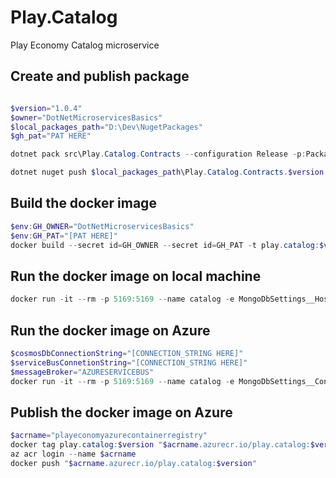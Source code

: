 # Play.Catalog
Play Economy Catalog microservice

## Create and publish package
```powershell

$version="1.0.4"
$owner="DotNetMicroservicesBasics"
$local_packages_path="D:\Dev\NugetPackages"
$gh_pat="PAT HERE"

dotnet pack src\Play.Catalog.Contracts --configuration Release -p:PackageVersion=$version -p:RepositoryUrl=https://github.com/$owner/Play.Catalog -o $local_packages_path

dotnet nuget push $local_packages_path\Play.Catalog.Contracts.$version.nupkg --api-key $gh_pat --source github
```

## Build the docker image
```powershell
$env:GH_OWNER="DotNetMicroservicesBasics"
$env:GH_PAT="[PAT HERE]"
docker build --secret id=GH_OWNER --secret id=GH_PAT -t play.catalog:$version .
```

## Run the docker image on local machine
```powershell
docker run -it --rm -p 5169:5169 --name catalog -e MongoDbSettings__Host=mongo -e RabbitMqSettings__Host=rabbitmq --network playinfrastructure_default play.catalog:$version
```

## Run the docker image on Azure
```powershell
$cosmosDbConnectionString="[CONNECTION_STRING HERE]"
$serviceBusConnetionString="[CONNECTION_STRING HERE]"
$messageBroker="AZURESERVICEBUS"
docker run -it --rm -p 5169:5169 --name catalog -e MongoDbSettings__ConnectionString=$cosmosDbConnectionString -e ServiceSettings__MessageBroker=$messageBroker -e ServiceBusSettings__ConnectionString=$serviceBusConnetionString play.catalog:$version
```


## Publish the docker image on Azure
```powershell
$acrname="playeconomyazurecontainerregistry"
docker tag play.catalog:$version "$acrname.azurecr.io/play.catalog:$version"
az acr login --name $acrname
docker push "$acrname.azurecr.io/play.catalog:$version"
```